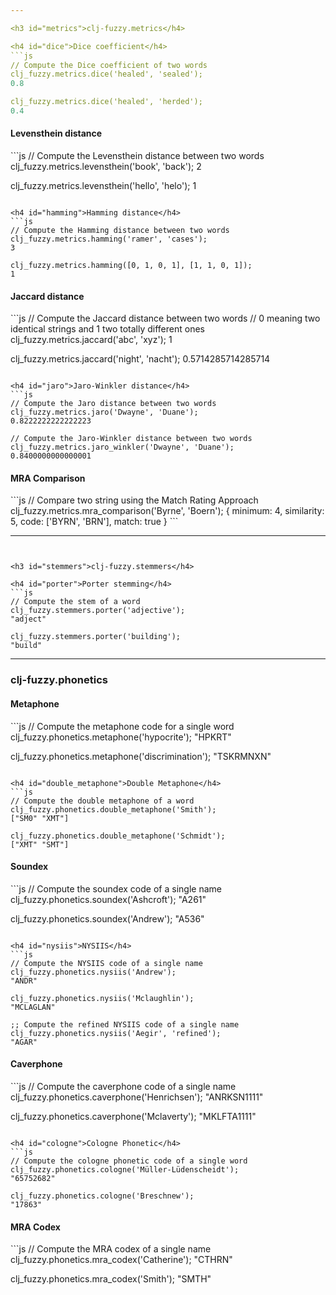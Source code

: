 ```yaml
---

<h3 id="metrics">clj-fuzzy.metrics</h4>

<h4 id="dice">Dice coefficient</h4>
```js
// Compute the Dice coefficient of two words
clj_fuzzy.metrics.dice('healed', 'sealed');
0.8

clj_fuzzy.metrics.dice('healed', 'herded');
0.4
```

<h4 id="levensthein">Levensthein distance</h4>
```js
// Compute the Levensthein distance between two words
clj_fuzzy.metrics.levensthein('book', 'back');
2

clj_fuzzy.metrics.levensthein('hello', 'helo');
1
```

<h4 id="hamming">Hamming distance</h4>
```js
// Compute the Hamming distance between two words
clj_fuzzy.metrics.hamming('ramer', 'cases');
3

clj_fuzzy.metrics.hamming([0, 1, 0, 1], [1, 1, 0, 1]);
1
```

<h4 id="jaccard">Jaccard distance</h4>
```js
// Compute the Jaccard distance between two words
// 0 meaning two identical strings and 1 two totally different ones
clj_fuzzy.metrics.jaccard('abc', 'xyz');
1

clj_fuzzy.metrics.jaccard('night', 'nacht');
0.5714285714285714
```

<h4 id="jaro">Jaro-Winkler distance</h4>
```js
// Compute the Jaro distance between two words
clj_fuzzy.metrics.jaro('Dwayne', 'Duane');
0.8222222222222223

// Compute the Jaro-Winkler distance between two words
clj_fuzzy.metrics.jaro_winkler('Dwayne', 'Duane');
0.8400000000000001
```

<h4 id="mra">MRA Comparison</h4>
```js
// Compare two string using the Match Rating Approach
clj_fuzzy.metrics.mra_comparison('Byrne', 'Boern');
{
	minimum: 4,
	similarity: 5,
	code: ['BYRN', 'BRN'],
	match: true
}
```

---
```


<h3 id="stemmers">clj-fuzzy.stemmers</h4>

<h4 id="porter">Porter stemming</h4>
```js
// Compute the stem of a word
clj_fuzzy.stemmers.porter('adjective');
"adject"

clj_fuzzy.stemmers.porter('building');
"build"
```

---

<h3 id="phonetics">clj-fuzzy.phonetics</h4>

<h4 id="metaphone">Metaphone</h4>
```js
// Compute the metaphone code for a single word
clj_fuzzy.phonetics.metaphone('hypocrite');
"HPKRT"

clj_fuzzy.phonetics.metaphone('discrimination');
"TSKRMNXN"
```

<h4 id="double_metaphone">Double Metaphone</h4>
```js
// Compute the double metaphone of a word
clj_fuzzy.phonetics.double_metaphone('Smith');
["SM0" "XMT"]

clj_fuzzy.phonetics.double_metaphone('Schmidt');
["XMT" "SMT"]
```

<h4 id="soundex">Soundex</h4>
```js
// Compute the soundex code of a single name
clj_fuzzy.phonetics.soundex('Ashcroft');
"A261"

clj_fuzzy.phonetics.soundex('Andrew');
"A536"
```

<h4 id="nysiis">NYSIIS</h4>
```js
// Compute the NYSIIS code of a single name
clj_fuzzy.phonetics.nysiis('Andrew');
"ANDR"

clj_fuzzy.phonetics.nysiis('Mclaughlin');
"MCLAGLAN"

;; Compute the refined NYSIIS code of a single name
clj_fuzzy.phonetics.nysiis('Aegir', 'refined');
"AGAR"
```

<h4 id="caverphone">Caverphone</h4>
```js
// Compute the caverphone code of a single name
clj_fuzzy.phonetics.caverphone('Henrichsen');
"ANRKSN1111"

clj_fuzzy.phonetics.caverphone('Mclaverty');
"MKLFTA1111"
```

<h4 id="cologne">Cologne Phonetic</h4>
```js
// Compute the cologne phonetic code of a single word
clj_fuzzy.phonetics.cologne('Müller-Lüdenscheidt');
"65752682"

clj_fuzzy.phonetics.cologne('Breschnew');
"17863"
```

<h4 id="mra_codex">MRA Codex</h4>
```js
// Compute the MRA codex of a single name
clj_fuzzy.phonetics.mra_codex('Catherine');
"CTHRN"

clj_fuzzy.phonetics.mra_codex('Smith');
"SMTH"
```